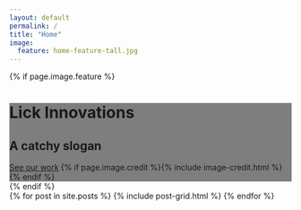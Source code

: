 ```yaml
---
layout: default
permalink: /
title: "Home"
image:
  feature: home-feature-tall.jpg
---
```

{% if page.image.feature %}
<div class="page-lead" style="background-image:url({{ site.url }}/images/{{ page.image.feature }}); background: linear-gradient(rgba(0, 0, 0, 0.5), rgba(0, 0, 0, 0.5));">
	<div class="wrap page-lead-content">
	  <h1>Lick Innovations</h1>
		<h2>A catchy slogan</h2>
		<a href="{{ site.url }}/work" class="btn">See our work</a>
		{% if page.image.credit %}{% include image-credit.html %}{% endif %}
	</div><!-- /.page-lead-content -->
</div><!-- /.page-lead -->
{% endif %}

<div class="wrap">
<div class="tiles">
{% for post in site.posts %}
	{% include post-grid.html %}
{% endfor %}
</div><!-- /.tiles -->
</div><!-- /.wrap -->
